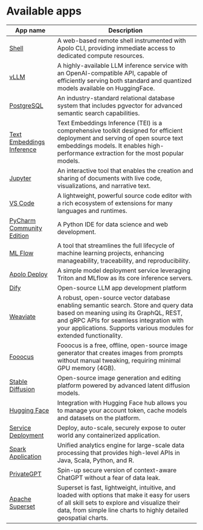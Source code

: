 # Available apps

| App name                                                                                  | Description                                                                                                                                                                                                                                        |
| ----------------------------------------------------------------------------------------- | -------------------------------------------------------------------------------------------------------------------------------------------------------------------------------------------------------------------------------------------------- |
| [Shell](terminal.md)                                                                      | A web-based remote shell instrumented with Apolo CLI, providing immediate access to dedicated compute resources.                                                                                                                                   |
| [vLLM](llm-inference/)                                                                    | A highly-available LLM inference service with an OpenAI-compatible API, capable of efficiently serving both standard and quantized models available on HuggingFace.                                                                                |
| [PostgreSQL](postgre-sql.md)                                                              | An industry-standard relational database system that includes pgvector for advanced semantic search capabilities.                                                                                                                                  |
| [Text Embeddings Inference](text-embeddings-inference.md)                                 | Text Embeddings Inference (TEI) is a comprehensive toolkit designed for efficient deployment and serving of open source text embeddings models. It enables high-performance extraction for the most popular models.                                |
| [Jupyter](../../available-apps/jupyter-notebook.md)                                       | An interactive tool that enables the creation and sharing of documents with live code, visualizations, and narrative text.                                                                                                                         |
| [VS Code](vs-code.md)                                                                     | A lightweight, powerful source code editor with a rich ecosystem of extensions for many languages and runtimes.                                                                                                                                    |
| [PyCharm Community Edition](py-charm.md)                                                  | A Python IDE for data science and web development.                                                                                                                                                                                                 |
| [ML Flow](ml-flow.md)                                                                     | A tool that streamlines the full lifecycle of machine learning projects, enhancing manageability, traceability, and reproducibility.                                                                                                               |
| [Apolo Deploy](apolo-deploy.md)                                                           | A simple model deployment service leveraging Triton and MLflow as its core inference servers.                                                                                                                                                      |
| [Dify](dify.md)                                                                           | Open-source LLM app development platform                                                                                                                                                                                                           |
| [Weaviate](weaviate.md)                                                                   | A robust, open-source vector database enabling semantic search. Store and query data based on meaning using its GraphQL, REST, and gRPC APIs for seamless integration with your applications. Supports various modules for extended functionality. |
| [Fooocus](../../../../apolo-concepts-cli/apps/installable-apps/available-apps/fooocus.md) | Fooocus is a free, offline, open-source image generator that creates images from prompts without manual tweaking, requiring minimal GPU memory (4GB).                                                                                              |
| [Stable Diffusion](stable-diffusion.md)                                                   | Open-source image generation and editing platform powered by advanced latent diffusion models.                                                                                                                                                     |
| [Hugging Face](hugging-face.md)                                                           | Integration with Hugging Face hub allows you to manage your account token, cache models and datasets on the platform.                                                                                                                              |
| [Service Deployment](service-deployment.md)                                               | Deploy, auto-scale, securely expose to outer world any containerized application.                                                                                                                                                                  |
| [Spark Application](apache-spark.md)                                                      | Unified analytics engine for large-scale data processing that provides high-level APIs in Java, Scala, Python, and R.                                                                                                                              |
| [PrivateGPT](privategpt.md)                                                               | Spin-up secure version of context-aware ChatGPT without a fear of data leak.                                                                                                                                                                       |
| [Apache Superset](apache-superset.md)                                                     | Superset is fast, lightweight, intuitive, and loaded with options that make it easy for users of all skill sets to explore and visualize their data, from simple line charts to highly detailed geospatial charts.                                 |



